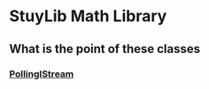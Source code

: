 # StuyLib Math Library

## What is the point of these classes

### [PollingIStream](https://github.com/StuyPulse/StuyLib/blob/main/src/com/stuypulse/stuylib/math/SLMath.java)